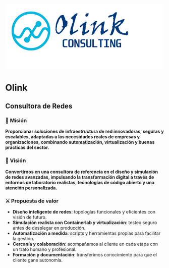<p align="center">
  <img src="OLINK.png" alt="Olink" />
</p>

# Olink

## Consultora de Redes 

### 🧭 **Misión**

**Proporcionar soluciones de infraestructura de red innovadoras, seguras y escalables, adaptadas a las necesidades reales de empresas y organizaciones, combinando automatización, virtualización y buenas prácticas del sector.**

### 🌠 **Visión**

**Convertirnos en una consultora de referencia en el diseño y simulación de redes avanzadas, impulsando la transformación digital a través de entornos de laboratorio realistas, tecnologías de código abierto y una atención personalizada.**

### ⚔️ **Propuesta de valor**

- **Diseño inteligente de redes**: topologías funcionales y eficientes con visión de futuro.
- **Simulación realista con Containerlab y virtualización**: testeo seguro antes de desplegar en producción.
- **Automatización a medida**: scripts y herramientas propias para facilitar la gestión.
- **Cercanía y colaboración**: acompañamos al cliente en cada etapa con un trato humano y profesional.
- **Formación y documentación**: transferimos conocimiento para que el cliente gane autonomía.
